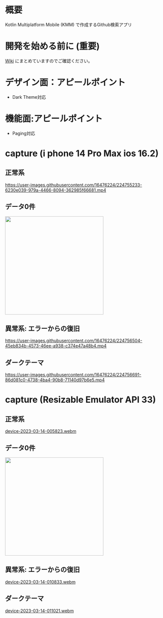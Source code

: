 # 概要
Kotlin Multiplatform Mobile (KMM) で作成するGithub検索アプリ

# 開発を始める前に (重要)
[Wiki](https://github.com/LeoAndo/KMMGithubSearch/wiki) にまとめていますのでご確認ください。

# デザイン面：アピールポイント
- Dark Theme対応

# 機能面:アピールポイント
- Paging対応

# capture (i phone 14 Pro Max ios 16.2)

## 正常系

https://user-images.githubusercontent.com/16476224/224755233-6230e039-979a-4466-8094-362985f66681.mp4

## データ0件

<img src="https://user-images.githubusercontent.com/16476224/224755546-5dfffe28-43d4-4386-8d44-205cb30bc343.png" width=320 />


## 異常系: エラーからの復旧
https://user-images.githubusercontent.com/16476224/224756504-45eb834b-4573-46ee-a938-c374e47a48b4.mp4


## ダークテーマ
https://user-images.githubusercontent.com/16476224/224756691-86d081c0-4738-4ba4-90b8-71140d97b6e5.mp4


# capture (Resizable Emulator API 33)

## 正常系
[device-2023-03-14-005823.webm](https://user-images.githubusercontent.com/16476224/224757305-de88f2bf-f742-4499-a949-0f4acc9828c5.webm)

## データ0件

<img src="https://user-images.githubusercontent.com/16476224/224757522-d12251c4-350e-41d0-9522-1f513cfb94e0.png" width=320 />

## 異常系: エラーからの復旧
[device-2023-03-14-010833.webm](https://user-images.githubusercontent.com/16476224/224760157-a88d4483-8ed9-4e9e-9815-fe449fc3329e.webm)

## ダークテーマ

[device-2023-03-14-011021.webm](https://user-images.githubusercontent.com/16476224/224760349-26d8cadd-d179-420a-a7ae-7e63c9c9212c.webm)
